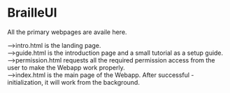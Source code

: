 # BrailleUI

All the primary webpages are availe here.

-->intro.html is the landing page.<br>
-->guide.html is the introduction page and a small tutorial as a setup guide.<br>
-->permission.html requests all the required permission access from the user to make the Webapp work properly.<br>
-->index.html is the main page of the Webapp. After successful -initialization, it will work from the background.
